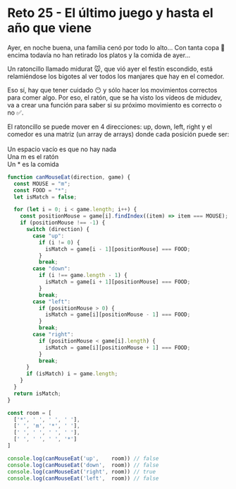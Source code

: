 # Reto 25 - El último juego y hasta el año que viene

Ayer, en noche buena, una família cenó por todo lo alto... Con tanta copa 🍾 encima todavía no han retirado los platos y la comida de ayer...

Un ratoncillo llamado midurat 🐭, que vió ayer el festín escondido, está relamiéndose los bigotes al ver todos los manjares que hay en el comedor.

Eso sí, hay que tener cuidado 😶 y sólo hacer los movimientos correctos para comer algo. Por eso, el ratón, que se ha visto los vídeos de midudev, va a crear una función para saber si su próximo movimiento es correcto o no ✅.

El ratoncillo se puede mover en 4 direcciones: up, down, left, right y el comedor es una matriz (un array de arrays) donde cada posición puede ser:
<br/><br/>
Un espacio vacío es que no hay nada
<br/>
Una m es el ratón
<br/>
Un * es la comida

```jsx harmony
function canMouseEat(direction, game) {
  const MOUSE = "m";
  const FOOD = "*";
  let isMatch = false;

  for (let i = 0; i < game.length; i++) {
    const positionMouse = game[i].findIndex((item) => item === MOUSE);
    if (positionMouse !== -1) {
      switch (direction) {
        case "up":
          if (i != 0) {
            isMatch = game[i - 1][positionMouse] === FOOD;
          }
          break;
        case "down":
          if (i !== game.length - 1) {
            isMatch = game[i + 1][positionMouse] === FOOD;
          }
          break;
        case "left":
          if (positionMouse > 0) {
            isMatch = game[i][positionMouse - 1] === FOOD;
          }
          break;
        case "right":
          if (positionMouse < game[i].length) {
            isMatch = game[i][positionMouse + 1] === FOOD;
          }
          break;
      }
      if (isMatch) i = game.length;
    }
  }
  return isMatch;
}

const room = [
  ['*', ' ', ' ', ' '],
  [' ', 'm', '*', ' '],
  [' ', ' ', ' ', ' '],
  [' ', ' ', ' ', '*']
]

console.log(canMouseEat('up',    room)) // false
console.log(canMouseEat('down',  room)) // false
console.log(canMouseEat('right', room)) // true
console.log(canMouseEat('left',  room)) // false
```